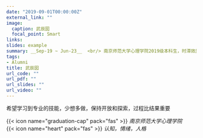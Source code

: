 ```yaml
---
date: "2019-09-01T00:00:00Z"
external_link: ""
image:
  caption: 武辰囡
  focal_point: Smart
links:
slides: example
summary: __Sep-19 ~ Jun-23__  <br/> 南京师范大学心理学院2019级本科生，时滞效应信徒，稳定的ISTJ，人生体验官～
tags:
- Alumni
title: 武辰囡
url_code: ""
url_pdf: ""
url_slides: ""
url_video: ""
---
```

希望学习到专业的技能，少想多做，保持开放和探索，过程比结果重要

{{< icon name="graduation-cap" pack="fas" >}} _南京师范大学心理学院_  
{{< icon name="heart" pack="fas" >}} _认知，情绪，人格_  


